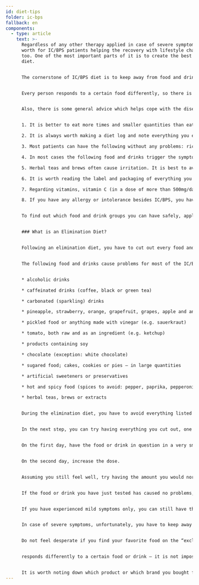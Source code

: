 ```yaml
---
id: diet-tips
folder: ic-bps
fallback: en
components:
  - type: article
    text: >-
      Regardless of any other therapy applied in case of severe symptoms, it is
      worth for IC/BPS patients helping the recovery with lifestyle changes,
      too. One of the most important parts of it is to create the best possible
      diet.


      The cornerstone of IC/BPS diet is to keep away from food and drinks that can irritate the bladder; doing so can comfort that organ.


      Every person responds to a certain food differently, so there is no one-size-fits-all diet which is effective for everyone. Nevertheless, there has been a lot of experience gathered by and from patients, so it is easy to make a list out of food and drinks which do not trigger the symptoms in most cases – and out of those which usually causes problems.


      Also, there is some general advice which helps cope with the disease.


      1. It is better to eat more times and smaller quantities than eat a lot 1–2 times a day.

      2. It is always worth making a diet log and note everything you eat and drink.

      3. Most patients can have the following without any problems: rice, potato, pasta, meat, fish and most of the vegetables. It is easy to make proper, nutrient and delicious meal alone from these ingredients.

      4. In most cases the following food and drinks trigger the symptoms: caffein, alcohol, carbonated (sparkling) drinks, hot and spicy food, chocolate, sour cream, yoghurt, soy, several sorts of fruit and tomato.

      5. Herbal teas and brews often cause irritation. It is best to avoid them even if certain sources put them on the list of recommended drinks.

      6. It is worth reading the label and packaging of everything you buy. The shorter the ingredient list is, the most likely it is that it can be had safely. Certain preservatives (e.g. nitrite) may cause problems – they can be found, for example, in several kinds of cold cuts.

      7. Regarding vitamins, vitamin C (in a dose of more than 500mg/day) and B may trigger the symptoms. When possible, go for products containing only one vitamin or essential trace element instead of buying combination nutritional supplements.

      8. If you have any allergy or intolerance besides IC/BPS, you have to keep away from the ingredients in question, too.


      To find out which food and drink groups you can have safely, apply an elimination diet.


      ### What is an Elimination Diet?


      Following an elimination diet, you have to cut out every food and drink that cause problems for most of the IC/BPS patients, in the first step. (See the list below.) It is essential to follow the diet strictly, and you have to pay attention to the ingredient list of ready-cooked or instant meal you buy. When you are symptomless, start to introduce every food or drink you would like to have; one by one and little by little. (This is called provocation phase.) Record everything in your diet log, and note it down if any symptom occurs. Once you are able to identify the food or drink triggers the symptoms you have to cut it out of your diet.


      The following food and drinks cause problems for most of the IC/BPS patients:


      * alcoholic drinks

      * caffeinated drinks (coffee, black or green tea)

      * carbonated (sparkling) drinks

      * pineapple, strawberry, orange, grapefruit, grapes, apple and any drink made from them

      * pickled food or anything made with vinegar (e.g. sauerkraut)

      * tomato, both raw and as an ingredient (e.g. ketchup)

      * products containing soy

      * chocolate (exception: white chocolate)

      * sugared food; cakes, cookies or pies – in large quantities

      * artificial sweeteners or preservatives

      * hot and spicy food (spices to avoid: pepper, paprika, pepperoni, chili, curry; vanilla, cinnamon or cloves can cause problems, too)

      * herbal teas, brews or extracts


      During the elimination diet, you have to avoid everything listed above, for four weeks, alongside with any other ingredient you, personally, think it triggers the symptoms. You have to be patient, because the effect of the diet manifests slowly.


      In the next step, you can try having everything you cut out, one by one. Each test should last for three days.


      On the first day, have the food or drink in question in a very small quantity.


      On the second day, increase the dose.


      Assuming you still feel well, try having the amount you would normally on the third day.


      If the food or drink you have just tested has caused no problems, you can have it safely in the future.


      If you have experienced mild symptoms only, you can still have the food or drink tested, but in small quantities only, and sparingly.


      In case of severe symptoms, unfortunately, you have to keep away from the food or drink in question. (To lessen the symptoms, drink a lot of water.)


      Do not feel desperate if you find your favorite food on the “excluded list”! Each IC/BPS patient


      responds differently to a certain food or drink – it is not impossible that you do not have to cut out what you love. (Actually, certain IC/BPS patients are able to have coffee even if caffein causes pain for most IC/BPS patients.) However, be patients: always follow the steps strictly, and test every single thing for three days.


      It is worth noting down which product or which brand you bought from a certain food. The full ingredient list of products from different companies can be different, too – sometimes, not the food or drink you test triggers the symptoms, but one of the extra ingredients does so. In this case, you only have to avoid the product which causes problems, not the sort of food or drink itself.
---
```

